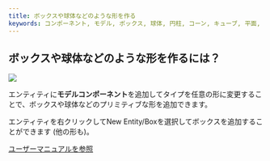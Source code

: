 ```yaml
---
title: ボックスや球体などのような形を作る
keywords: コンポーネント, モデル, ボックス, 球体, 円柱, コーン, キューブ, 平面, 形, 初期
---
```


## ボックスや球体などのような形を作るには？

<img src="https://playcanvas.com/static-assets/instructions/new_box.gif"/>

エンティティに**モデルコンポーネント**を追加してタイプを任意の形に変更することで、ボックスや球体などのプリミティブな形を追加できます。

エンティティを右クリックしてNew Entity/Boxを選択してボックスを追加することができます (他の形も)。

<a class="docs" href="http://developer.playcanvas.com/en/user-manual/packs/components/model/" target="_blank">ユーザーマニュアルを参照</a>

